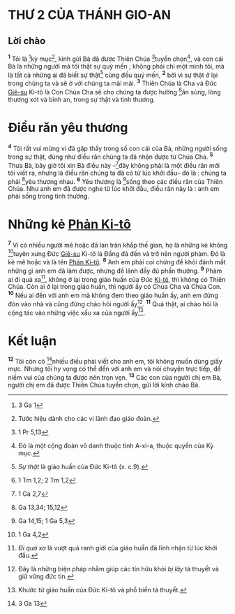 # THƯ 2 CỦA THÁNH GIO-AN

## Lời chào
<sup><b>1</b></sup> Tôi là [^1*]kỳ mục[^1], kính gửi Bà đã được Thiên Chúa [^2*]tuyển chọn[^2], và con cái Bà là những người mà tôi thật sự quý mến ; không phải chỉ một mình tôi, mà là tất cả những ai đã biết sự thật[^3] cũng đều quý mến, <sup><b>2</b></sup> bởi vì sự thật ở lại trong chúng ta và sẽ ở với chúng ta mãi mãi. <sup><b>3</b></sup> Thiên Chúa là Cha và Đức [Giê-su]() Ki-tô là Con Chúa Cha sẽ cho chúng ta được hưởng [^3*]ân sủng, lòng thương xót và bình an, trong sự thật và tình thương.


# Điều răn yêu thương
<sup><b>4</b></sup> Tôi rất vui mừng vì đã gặp thấy trong số con cái của Bà, những người sống trong sự thật, đúng như điều răn chúng ta đã nhận được từ Chúa Cha. <sup><b>5</b></sup> Thưa Bà, bây giờ tôi xin Bà điều này –[^4*]đây không phải là một điều răn mới tôi viết ra, nhưng là điều răn chúng ta đã có từ lúc khởi đầu– đó là : chúng ta phải [^5*]yêu thương nhau. <sup><b>6</b></sup> Yêu thương là [^6*]sống theo các điều răn của Thiên Chúa. Như anh em đã được nghe từ lúc khởi đầu, điều răn này là : anh em phải sống trong tình thương.


# Những kẻ [Phản Ki-tô]()
<sup><b>7</b></sup> Vì có nhiều người mê hoặc đã lan tràn khắp thế gian, họ là những kẻ không [^7*]tuyên xưng Đức [Giê-su]() Ki-tô là Đấng đã đến và trở nên người phàm. Đó là kẻ mê hoặc và là tên [Phản Ki-tô](). <sup><b>8</b></sup> Anh em phải coi chừng để khỏi đánh mất những gì anh em đã làm được, nhưng để lãnh đầy đủ phần thưởng. <sup><b>9</b></sup> Phàm ai đi quá xa[^4], không ở lại trong giáo huấn của Đức [Ki-tô](), thì không có Thiên Chúa. Còn ai ở lại trong giáo huấn, thì người ấy có Chúa Cha và Chúa Con. <sup><b>10</b></sup> Nếu ai đến với anh em mà không đem theo giáo huấn ấy, anh em đừng đón vào nhà và cũng đừng chào hỏi người ấy[^5]. <sup><b>11</b></sup> Quả thật, ai chào hỏi là cộng tác vào những việc xấu xa của người ấy[^6].


# Kết luận
<sup><b>12</b></sup> Tôi còn có [^8*]nhiều điều phải viết cho anh em, tôi không muốn dùng giấy mực. Nhưng tôi hy vọng có thể đến với anh em và nói chuyện trực tiếp, để niềm vui của chúng ta được nên trọn vẹn. <sup><b>13</b></sup> Các con của người chị em Bà, người chị em đã được Thiên Chúa tuyển chọn, gửi lời kính chào Bà.

[^1]: Tước hiệu dành cho các vị lãnh đạo giáo đoàn.
[^2]: Đó là một cộng đoàn vô danh thuộc tỉnh A-xi-a, thuộc quyền của Kỳ mục.
[^3]: *Sự thật* là giáo huấn của Đức Ki-tô (x. c.9).
[^4]: *Đi quá xa* là vượt quá ranh giới của giáo huấn đã lĩnh nhận từ lúc khởi đầu.
[^5]: Đây là những biện pháp nhằm giúp các tín hữu khỏi *bị lây* tà thuyết và giữ vững đức tin.
[^6]: Khước từ giáo huấn của Đức Ki-tô và phổ biến tà thuyết.
[^1*]: 3 Ga 1
[^2*]: 1 Pr 5,13
[^3*]: 1 Tm 1,2; 2 Tm 1,2
[^4*]: 1 Ga 2,7
[^5*]: Ga 13,34; 15,12
[^6*]: Ga 14,15; 1 Ga 5,3
[^7*]: 1 Ga 4,2
[^8*]: 3 Ga 13